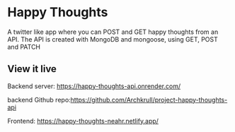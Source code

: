 # Happy Thoughts

A twitter like app where you can POST and GET happy thoughts from an API.
The API is created with MongoDB and mongoose, using GET, POST and PATCH

## View it live

Backend server: https://happy-thoughts-api.onrender.com/

backend Github repo:https://github.com/Archkrull/project-happy-thoughts-api

Frontend: https://happy-thoughts-neahr.netlify.app/
